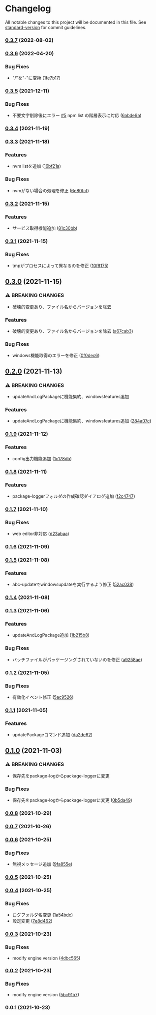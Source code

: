 # Changelog

All notable changes to this project will be documented in this file. See [standard-version](https://github.com/conventional-changelog/standard-version) for commit guidelines.

### [0.3.7](https://github.com/taizod1024/vscode-package-logger-extension/compare/v0.3.6...v0.3.7) (2022-08-02)

### [0.3.6](https://github.com/taizod1024/vscode-package-logger-extension/compare/v0.3.5...v0.3.6) (2022-04-20)


### Bug Fixes

* "/"を"-"に変換 ([1fe7b17](https://github.com/taizod1024/vscode-package-logger-extension/commit/1fe7b1798e20969ce75e14318dd35a3f13146946))

### [0.3.5](https://github.com/taizod1024/vscode-package-logger-extension/compare/v0.3.4...v0.3.5) (2021-12-11)


### Bug Fixes

* 不要文字削除後にエラー  [#5](https://github.com/taizod1024/vscode-package-logger-extension/issues/5) npm list の階層表示に対応 ([6abde9a](https://github.com/taizod1024/vscode-package-logger-extension/commit/6abde9a61f47639312379a2f68c73384e59e4639))

### [0.3.4](https://github.com/taizod1024/vscode-package-logger-extension/compare/v0.3.3...v0.3.4) (2021-11-19)

### [0.3.3](https://github.com/taizod1024/vscode-package-logger-extension/compare/v0.3.2...v0.3.3) (2021-11-18)


### Features

* nvm listを追加 ([16bf21a](https://github.com/taizod1024/vscode-package-logger-extension/commit/16bf21ad695ce2fc5962b2f7a507d7a6a547161a))


### Bug Fixes

* nvmがない場合の処理を修正 ([6e80fcf](https://github.com/taizod1024/vscode-package-logger-extension/commit/6e80fcf568be4cc839f5aca22ccb7ea7a251a2cd))

### [0.3.2](https://github.com/taizod1024/vscode-package-logger-extension/compare/v0.3.1...v0.3.2) (2021-11-15)


### Features

* サービス取得機能追加 ([81c30bb](https://github.com/taizod1024/vscode-package-logger-extension/commit/81c30bbf1a0bdad7766d1a696f0c8a2354994903))

### [0.3.1](https://github.com/taizod1024/vscode-package-logger-extension/compare/v0.3.0...v0.3.1) (2021-11-15)


### Bug Fixes

* tmpがプロセスによって異なるのを修正 ([10f8175](https://github.com/taizod1024/vscode-package-logger-extension/commit/10f8175cff0ab9313160367f0a5f095fcfe39e9e))

## [0.3.0](https://github.com/taizod1024/vscode-package-logger-extension/compare/v0.2.0...v0.3.0) (2021-11-15)


### ⚠ BREAKING CHANGES

* 破壊的変更あり、ファイル名からバージョンを除去

### Features

* 破壊的変更あり、ファイル名からバージョンを除去 ([a67cab3](https://github.com/taizod1024/vscode-package-logger-extension/commit/a67cab3c036e133e65e471395aa7b2891f395d67))


### Bug Fixes

* windows機能取得のエラーを修正 ([0f0dec6](https://github.com/taizod1024/vscode-package-logger-extension/commit/0f0dec63daf6c7b3b2c00239975c9c9646024444))

## [0.2.0](https://github.com/taizod1024/vscode-package-logger-extension/compare/v0.1.9...v0.2.0) (2021-11-13)


### ⚠ BREAKING CHANGES

* updateAndLogPackageに機能集約、windowsfeatures追加

### Features

* updateAndLogPackageに機能集約、windowsfeatures追加 ([284a07c](https://github.com/taizod1024/vscode-package-logger-extension/commit/284a07c7269ae84c30acc31f80f4047045725c94))

### [0.1.9](https://github.com/taizod1024/vscode-package-logger-extension/compare/v0.1.8...v0.1.9) (2021-11-12)


### Features

* config出力機能追加 ([1c178db](https://github.com/taizod1024/vscode-package-logger-extension/commit/1c178dbacd59cdbc0d21de15f67f35acc7fe600b))

### [0.1.8](https://github.com/taizod1024/vscode-package-logger-extension/compare/v0.1.7...v0.1.8) (2021-11-11)


### Features

* package-loggerフォルダの作成確認ダイアログ追加 ([f2c4747](https://github.com/taizod1024/vscode-package-logger-extension/commit/f2c4747e9712ad9dba4a91c6fb24e89c444be236))

### [0.1.7](https://github.com/taizod1024/vscode-package-logger-extension/compare/v0.1.6...v0.1.7) (2021-11-10)


### Bug Fixes

* web editor非対応 ([d23abaa](https://github.com/taizod1024/vscode-package-logger-extension/commit/d23abaa9ea063e2d2defe1582fe10eee055e5047))

### [0.1.6](https://github.com/taizod1024/vscode-package-logger-extension/compare/v0.1.5...v0.1.6) (2021-11-09)

### [0.1.5](https://github.com/taizod1024/vscode-package-logger-extension/compare/v0.1.4...v0.1.5) (2021-11-08)


### Features

* abc-updateでwindowsupdateを実行するよう修正 ([52ac038](https://github.com/taizod1024/vscode-package-logger-extension/commit/52ac03842c860050d3c905cb29542937ee118366))

### [0.1.4](https://github.com/taizod1024/vscode-package-logger-extension/compare/v0.1.3...v0.1.4) (2021-11-08)

### [0.1.3](https://github.com/taizod1024/vscode-package-logger-extension/compare/v0.1.2...v0.1.3) (2021-11-06)


### Features

* updateAndLogPackage追加 ([1b215b8](https://github.com/taizod1024/vscode-package-logger-extension/commit/1b215b872c1d534a9e605c353adc9f3ca5a27a07))


### Bug Fixes

* バッチファイルがパッケージングされていないのを修正 ([a9258ae](https://github.com/taizod1024/vscode-package-logger-extension/commit/a9258ae10ef6713c15e177ea81b60e60d25dba9f))

### [0.1.2](https://github.com/taizod1024/vscode-package-logger-extension/compare/v0.1.1...v0.1.2) (2021-11-05)


### Bug Fixes

* 有効化イベント修正 ([5ac9526](https://github.com/taizod1024/vscode-package-logger-extension/commit/5ac952673bd8d60c17adc1297df6ad05f65b0eaf))

### [0.1.1](https://github.com/taizod1024/vscode-package-logger-extension/compare/v0.1.0...v0.1.1) (2021-11-05)


### Features

* updatePackageコマンド追加 ([da2de62](https://github.com/taizod1024/vscode-package-logger-extension/commit/da2de62c965a067684122ea887f649865e82cbcb))

## [0.1.0](https://github.com/taizod1024/vscode-package-logger-extension/compare/v0.0.8...v0.1.0) (2021-11-03)


### ⚠ BREAKING CHANGES

* 保存先をpackage-logからpackage-loggerに変更

### Bug Fixes

* 保存先をpackage-logからpackage-loggerに変更 ([0b5da49](https://github.com/taizod1024/vscode-package-logger-extension/commit/0b5da492a2b74ec4ffe3b44e56115fbf72653c9e))

### [0.0.8](https://github.com/taizod1024/vscode-package-logger-extension/compare/v0.0.7...v0.0.8) (2021-10-29)

### [0.0.7](https://github.com/taizod1024/vscode-package-logger-extension/compare/v0.0.6...v0.0.7) (2021-10-26)

### [0.0.6](https://github.com/taizod1024/vscode-package-logger-extension/compare/v0.0.5...v0.0.6) (2021-10-25)


### Bug Fixes

* 無視メッセージ追加 ([9fa855e](https://github.com/taizod1024/vscode-package-logger-extension/commit/9fa855e44142780ab0b2e17bcd240d9559165a20))

### [0.0.5](https://github.com/taizod1024/vscode-package-logger-extension/compare/v0.0.4...v0.0.5) (2021-10-25)

### [0.0.4](https://github.com/taizod1024/vscode-package-logger-extension/compare/v0.0.3...v0.0.4) (2021-10-25)


### Bug Fixes

* ログフォルダ名変更 ([1a54bdc](https://github.com/taizod1024/vscode-package-logger-extension/commit/1a54bdc4bba0f8e8b9cee74dd74fe6ee88a7e369))
* 設定変更 ([7e8d462](https://github.com/taizod1024/vscode-package-logger-extension/commit/7e8d462070c287eaae3147d0944c03796ed9fe69))

### [0.0.3](https://github.com/taizod1024/vscode-package-logger-extension/compare/v0.0.2...v0.0.3) (2021-10-23)


### Bug Fixes

* modify engine version ([4dbc565](https://github.com/taizod1024/vscode-package-logger-extension/commit/4dbc565756c2dd3cdb96cab47c61052fa6fdafa0))

### [0.0.2](https://github.com/taizod1024/vscode-package-logger-extension/compare/v0.0.1...v0.0.2) (2021-10-23)


### Bug Fixes

* modify engine version ([5bc91b7](https://github.com/taizod1024/vscode-package-logger-extension/commit/5bc91b79c545aba4c7b52cc7457e98dff6f1a9db))

### 0.0.1 (2021-10-23)
